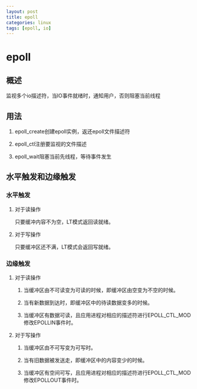 ```yaml
---
layout: post
title: epoll 
categories: linux
tags: [epoll, io] 
---
```


# epoll

## 概述

监视多个io描述符，当IO事件就绪时，通知用户，否则阻塞当前线程

## 用法

1.  epoll_create创建epoll实例，返还epoll文件描述符

1.  epoll_ctl注册要监视的文件描述

1.  epoll_wait阻塞当前先线程，等待事件发生

## 水平触发和边缘触发

### 水平触发

1.  对于读操作

    只要缓冲内容不为空，LT模式返回读就绪。

1.  对于写操作

    只要缓冲区还不满，LT模式会返回写就绪。

### 边缘触发

1. 对于读操作

    1.  当缓冲区由不可读变为可读的时候，即缓冲区由空变为不空的时候。

    1.  当有新数据到达时，即缓冲区中的待读数据变多的时候。

    1.  当缓冲区有数据可读，且应用进程对相应的描述符进行EPOLL_CTL_MOD 修改EPOLLIN事件时。

2. 对于写操作

    1.  当缓冲区由不可写变为可写时。

    1.  当有旧数据被发送走，即缓冲区中的内容变少的时候。

    1.  当缓冲区有空间可写，且应用进程对相应的描述符进行EPOLL_CTL_MOD 修改EPOLLOUT事件时。
